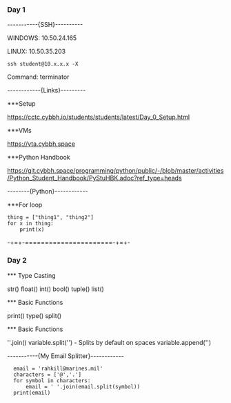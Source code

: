 ### Day 1
-----------{SSH}----------

WINDOWS:
10.50.24.165

LINUX:
10.50.35.203

```ssh student@10.x.x.x -X```

Command:
terminator

------------{Links}---------

***Setup

https://cctc.cybbh.io/students/students/latest/Day_0_Setup.html

***VMs

https://vta.cybbh.space

***Python Handbook

https://git.cybbh.space/programming/python/public/-/blob/master/activities/Python_Student_Handbook/PyStuHBK.adoc?ref_type=heads

--------{Python}------------

***For loop

```
thing = ["thing1", "thing2"]
for x in thing:
    print(x)
```
-+=+-======================-+=+-

### Day 2

*** Type Casting

str() float() int() bool() tuple() list()

*** Basic Functions

print() type() split() 

*** Basic Functions

''.join()
variable.split('')   -  Splits by default on spaces
variable.append('')

-----------{My Email Splitter}------------
```
  email = 'rahkill@marines.mil'
  characters = ['@','.']
  for symbol in characters:
      email = ' '.join(email.split(symbol))
  print(email)
```
